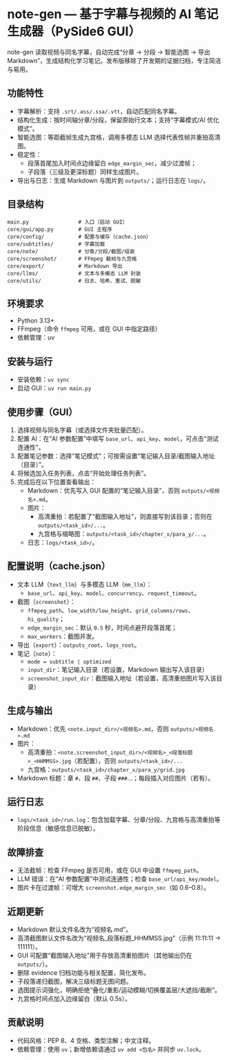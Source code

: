 # note-gen — 基于字幕与视频的 AI 笔记生成器（PySide6 GUI）

note-gen 读取视频与同名字幕，自动完成“分章 → 分段 → 智能选图 → 导出 Markdown”，生成结构化学习笔记。发布版移除了开发期的证据归档，专注简洁与易用。

## 功能特性
- 字幕解析：支持 `.srt/.ass/.ssa/.vtt`，自动匹配同名字幕。
- 结构化生成：按时间轴分章/分段，保留原始行文本；支持“字幕模式/AI 优化模式”。
- 智能选图：等距截帧生成九宫格，调用多模态 LLM 选择代表性帧并重拍高清图。
- 稳定性：
  - 段落首尾加入时间点边缘留白 `edge_margin_sec`，减少过渡帧；
  - 子段落（三级及更深标题）同样生成图片。
- 导出与日志：生成 Markdown 与图片到 `outputs/`；运行日志在 `logs/`。

## 目录结构
```
main.py                # 入口（启动 GUI）
core/gui/app.py        # GUI 主程序
core/config/           # 配置与缓存（cache.json）
core/subtitles/        # 字幕加载
core/note/             # 分章/分段/截图/组装
core/screenshot/       # FFmpeg 截帧与九宫格
core/export/           # Markdown 导出
core/llms/             # 文本与多模态 LLM 封装
core/utils/            # 日志、哈希、重试、脱敏
```

## 环境要求
- Python 3.13+
- FFmpeg（命令 `ffmpeg` 可用，或在 GUI 中指定路径）
- 依赖管理：uv

## 安装与运行
- 安装依赖：`uv sync`
- 启动 GUI：`uv run main.py`

## 使用步骤（GUI）
1) 选择视频与同名字幕（或选择文件夹批量匹配）。
2) 配置 AI：在“AI 参数配置”中填写 `base_url`、`api_key`、`model`，可点击“测试连通性”。
3) 配置笔记参数：选择“笔记模式”；可按需设置“笔记输入目录/截图输入地址（目录）”。
4) 将候选加入任务列表，点击“开始处理任务列表”。
5) 完成后在以下位置查看输出：
   - Markdown：优先写入 GUI 配置的“笔记输入目录”，否则 `outputs/<视频名>.md`。
   - 图片：
     - 高清重拍：若配置了“截图输入地址”，则直接写到该目录；否则在 `outputs/<task_id>/...`。
     - 九宫格与缩略图：`outputs/<task_id>/chapter_x/para_y/...`。
   - 日志：`logs/<task_id>/`。

## 配置说明（cache.json）
- 文本 LLM（`text_llm`）与多模态 LLM（`mm_llm`）：
  - `base_url`、`api_key`、`model`、`concurrency`、`request_timeout`。
- 截图（`screenshot`）：
  - `ffmpeg_path`、`low_width/low_height`、`grid_columns/rows`、`hi_quality`；
  - `edge_margin_sec`：默认 `0.5` 秒，时间点避开段落首尾；
  - `max_workers`：截图并发。
- 导出（`export`）：`outputs_root`、`logs_root`。
- 笔记（`note`）：
  - `mode = subtitle | optimized`
  - `input_dir`：笔记输入目录（若设置，Markdown 输出写入该目录）
  - `screenshot_input_dir`：截图输入地址（若设置，高清重拍图片写入该目录）

## 生成与输出
- Markdown：优先 `<note.input_dir>/<视频名>.md`，否则 `outputs/<视频名>.md`
- 图片：
  - 高清重拍：`<note.screenshot_input_dir>/<视频名>_<段落标题>_<HHMMSS>.jpg`（若配置），否则 `outputs/<task_id>/...`
  - 九宫格：`outputs/<task_id>/chapter_x/para_y/grid.jpg`
- Markdown 标题：章 `#`、段 `##`、子段 `###`…；每段插入对应图片（若有）。

## 运行日志
- `logs/<task_id>/run.log`：包含加载字幕、分章/分段、九宫格与高清重拍等阶段信息（敏感信息已脱敏）。

## 故障排查
- 无法截帧：检查 FFmpeg 是否可用，或在 GUI 中设置 `ffmpeg_path`。
- LLM 错误：在“AI 参数配置”中测试连通性；检查 `base_url/api_key/model`。
- 图片卡在过渡帧：可增大 `screenshot.edge_margin_sec`（如 0.6–0.8）。

## 近期更新
- Markdown 默认文件名改为“视频名.md”。
- 高清截图默认文件名改为“视频名_段落标题_HHMMSS.jpg”（示例 11:11:11 → 111111）。
- GUI 可配置“截图输入地址”用于存放高清重拍图片（其他输出仍在 `outputs/`）。
- 删除 evidence 归档功能与相关配置，简化发布。
- 子段落递归截图，解决三级标题无图问题。
- 选图提示词强化，明确拒绝“叠化/重影/运动模糊/切换覆盖层/大遮挡/截断”。
- 九宫格时间点加入边缘留白（默认 0.5s）。

## 贡献说明
- 代码风格：PEP 8、4 空格、类型注解；中文注释。
- 依赖管理：使用 `uv`；新增依赖请通过 `uv add <包名>` 并同步 `uv.lock`。
